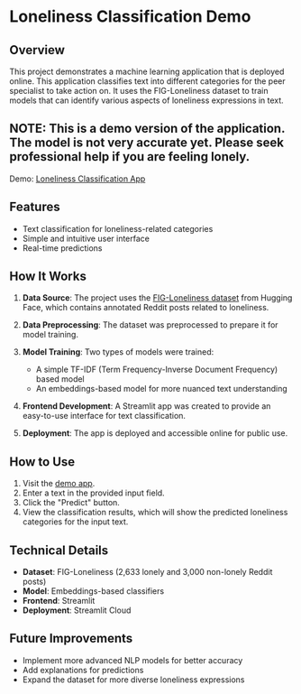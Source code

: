 # Loneliness Classification Demo

## Overview

This project demonstrates a machine learning application that is deployed online. This application classifies text into different categories for the peer specialist to take action on. It uses the FIG-Loneliness dataset to train models that can identify various aspects of loneliness expressions in text.

## NOTE: This is a demo version of the application. The model is not very accurate yet. Please seek professional help if you are feeling lonely.

Demo: [Loneliness Classification App](https://classification-demo-0.streamlit.app/)

## Features

- Text classification for loneliness-related categories
- Simple and intuitive user interface
- Real-time predictions

## How It Works

1. **Data Source**: The project uses the [FIG-Loneliness dataset](https://huggingface.co/datasets/FIG-Loneliness/FIG-Loneliness) from Hugging Face, which contains annotated Reddit posts related to loneliness.

2. **Data Preprocessing**: The dataset was preprocessed to prepare it for model training.

3. **Model Training**: Two types of models were trained:
   - A simple TF-IDF (Term Frequency-Inverse Document Frequency) based model
   - An embeddings-based model for more nuanced text understanding

4. **Frontend Development**: A Streamlit app was created to provide an easy-to-use interface for text classification.

5. **Deployment**: The app is deployed and accessible online for public use.

## How to Use

1. Visit the [demo app](https://classification-demo-0.streamlit.app/).
2. Enter a text in the provided input field.
3. Click the "Predict" button.
4. View the classification results, which will show the predicted loneliness categories for the input text.

## Technical Details

- **Dataset**: FIG-Loneliness (2,633 lonely and 3,000 non-lonely Reddit posts)
- **Model**: Embeddings-based classifiers
- **Frontend**: Streamlit
- **Deployment**: Streamlit Cloud

## Future Improvements

- Implement more advanced NLP models for better accuracy
- Add explanations for predictions
- Expand the dataset for more diverse loneliness expressions